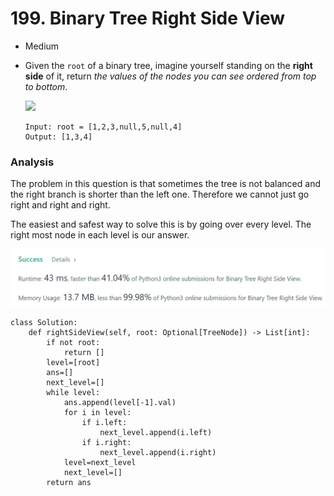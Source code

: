 # 199. Binary Tree Right Side View

* Medium
*   Given the `root` of a binary tree, imagine yourself standing on the **right side** of it, return _the values of the nodes you can see ordered from top to bottom_.

    ![](https://assets.leetcode.com/uploads/2021/02/14/tree.jpg)

    ```
    Input: root = [1,2,3,null,5,null,4]
    Output: [1,3,4]
    ```



### Analysis&#x20;

The problem in this question is that sometimes the tree is not balanced and the right branch is shorter than the left one. Therefore we cannot just go right and right and right.

The easiest and safest way to solve this is by going over every level. The right most node in each level is our answer.&#x20;

![](<../../.gitbook/assets/image (17) (1) (1) (1).png>)

```
class Solution:
    def rightSideView(self, root: Optional[TreeNode]) -> List[int]:
        if not root:
            return []
        level=[root]
        ans=[]
        next_level=[]
        while level:
            ans.append(level[-1].val)
            for i in level:
                if i.left:
                    next_level.append(i.left)
                if i.right:
                    next_level.append(i.right)
            level=next_level
            next_level=[]
        return ans
```
